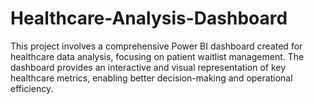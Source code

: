 # Healthcare-Analysis-Dashboard
This project involves a comprehensive Power BI dashboard created for healthcare data analysis, focusing on patient waitlist management. The dashboard provides an interactive and visual representation of key healthcare metrics, enabling better decision-making and operational efficiency.
